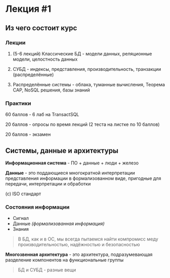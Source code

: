 # Лекция #1

## Из чего состоит курс

### Лекции

1. (5-6 лекций) Классические БД - модели данных, реляционные модели, целостность данных

2. СУБД - индексы, представления, производительность, транзакции (распределённые)

3. Распределённые системы - облака, туманные вычисления, Теорема CAP, NoSQL решения, базы знаний

### Практики

60 баллов - 6 лаб на TransactSQL

20 баллов - опросы по время лекций (2 теста на листке по 10 баллов)

20 баллов - экзамен

## Системы, данные и архитектуры

**Информационная система** - ПО + данные + люди + железо

**Данные** - это поддающиеся многократной интерпретации представления информации в формализованном виде, пригодные для передачи, интерпретации и обработки

(с) ISO стандарт

### Состояния информации

- Сигнал
- Данные _(формализованная информация)_
- Знания

> В БД, как и в ОС, мы всегда пытаемся найти компромисс меду производительностью, надёжностью и безопасностью

**Многозвенная архитектура** - это архитектура, подразумевающая разделение компонентов на функциональные группы

> БД и СУБД - разные вещи
